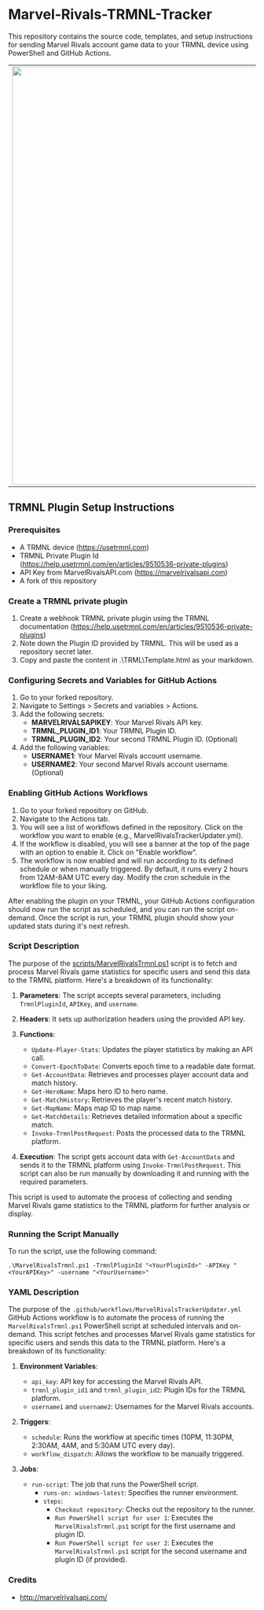 # Marvel-Rivals-TRMNL-Tracker
This repository contains the source code, templates, and setup instructions for sending Marvel Rivals account game data to your TRMNL device using PowerShell and GitHub Actions.

<table align="center">
  <tr>
    <td><img src="https://github.com/user-attachments/assets/9e54cfb8-75f0-473c-a379-dbb76833d83e" width="850"></td>
  </tr>
</table>

## TRMNL Plugin Setup Instructions

### Prerequisites
- A TRMNL device (https://usetrmnl.com)
- TRMNL Private Plugin Id (https://help.usetrmnl.com/en/articles/9510536-private-plugins)
- API Key from MarvelRivalsAPI.com (https://marvelrivalsapi.com)
- A fork of this repository

### Create a TRMNL private plugin
1. Create a webhook TRMNL private plugin using the TRMNL documentation (https://help.usetrmnl.com/en/articles/9510536-private-plugins)
2. Note down the Plugin ID provided by TRMNL. This will be used as a repository secret later.
3. Copy and paste the content in .\TRML\Template.html as your markdown.

### Configuring Secrets and Variables for GitHub Actions
1. Go to your forked repository.
2. Navigate to Settings > Secrets and variables > Actions.
3. Add the following secrets:
    - **MARVELRIVALSAPIKEY**: Your Marvel Rivals API key.
    - **TRMNL_PLUGIN_ID1**: Your TRMNL Plugin ID.
    - **TRMNL_PLUGIN_ID2**: Your second TRMNL Plugin ID. (Optional)
4. Add the following variables:
    - **USERNAME1**: Your Marvel Rivals account username.
    - **USERNAME2**: Your second Marvel Rivals account username. (Optional)

### Enabling GitHub Actions Workflows
1. Go to your forked repository on GitHub.
2. Navigate to the Actions tab.
3. You will see a list of workflows defined in the repository. Click on the workflow you want to enable (e.g., MarvelRivalsTrackerUpdater.yml).
4. If the workflow is disabled, you will see a banner at the top of the page with an option to enable it. Click on "Enable workflow".
6. The workflow is now enabled and will run according to its defined schedule or when manually triggered. By default, it runs every 2 hours from 12AM-8AM UTC every day. Modify the cron schedule in the workflow file to your liking.

After enabling the plugin on your TRMNL, your GitHub Actions configuration should now run the script as scheduled, and you can run the script on-demand. Once the script is run, your TRMNL plugin should show your updated stats during it's next refresh. 


### Script Description
The purpose of the [scripts/MarvelRivalsTrmnl.ps1](scripts/MarvelRivalsTrmnl.ps1) script is to fetch and process Marvel Rivals game statistics for specific users and send this data to the TRMNL platform. Here's a breakdown of its functionality:

1. **Parameters**: The script accepts several parameters, including `TrmnlPluginId`, `APIKey`, and `username`.

2. **Headers**: It sets up authorization headers using the provided API key.

3. **Functions**:
   - `Update-Player-Stats`: Updates the player statistics by making an API call.
   - `Convert-EpochToDate`: Converts epoch time to a readable date format.
   - `Get-AccountData`: Retrieves and processes player account data and match history.
   - `Get-HeroName`: Maps hero ID to hero name.
   - `Get-MatchHistory`: Retrieves the player's recent match history.
   - `Get-MapName`: Maps map ID to map name.
   - `Get-MatchDetails`: Retrieves detailed information about a specific match.
   - `Invoke-TrmnlPostRequest`: Posts the processed data to the TRMNL platform.

4. **Execution**: The script gets account data with `Get-AccountData` and sends it to the TRMNL platform using `Invoke-TrmnlPostRequest`. This script can also be run manually by downloading it and running with the required parameters.

This script is used to automate the process of collecting and sending Marvel Rivals game statistics to the TRMNL platform for further analysis or display.

### Running the Script Manually
To run the script, use the following command:
```pwsh
.\MarvelRivalsTrmnl.ps1 -TrmnlPluginId "<YourPluginId>" -APIKey "<YourAPIKey>" -username "<YourUsername>"
```

### YAML Description
The purpose of the `.github/workflows/MarvelRivalsTrackerUpdater.yml` GitHub Actions workflow is to automate the process of running the `MarvelRivalsTrmnl.ps1` PowerShell script at scheduled intervals and on-demand. This script fetches and processes Marvel Rivals game statistics for specific users and sends this data to the TRMNL platform. Here's a breakdown of its functionality:

1. **Environment Variables**:
   - `api_key`: API key for accessing the Marvel Rivals API.
   - `trmnl_plugin_id1` and `trmnl_plugin_id2`: Plugin IDs for the TRMNL platform.
   - `username1` and `username2`: Usernames for the Marvel Rivals accounts.

2. **Triggers**:
   - `schedule`: Runs the workflow at specific times (10PM, 11:30PM, 2:30AM, 4AM, and 5:30AM UTC every day).
   - `workflow_dispatch`: Allows the workflow to be manually triggered.

3. **Jobs**:
   - `run-script`: The job that runs the PowerShell script.
     - `runs-on: windows-latest`: Specifies the runner environment.
     - `steps`:
       - `Checkout repository`: Checks out the repository to the runner.
       - `Run PowerShell script for user 1`: Executes the `MarvelRivalsTrmnl.ps1` script for the first username and plugin ID.
       - `Run PowerShell script for user 2`: Executes the `MarvelRivalsTrmnl.ps1` script for the second username and plugin ID (if provided).
      
### Credits
- http://marvelrivalsapi.com/

